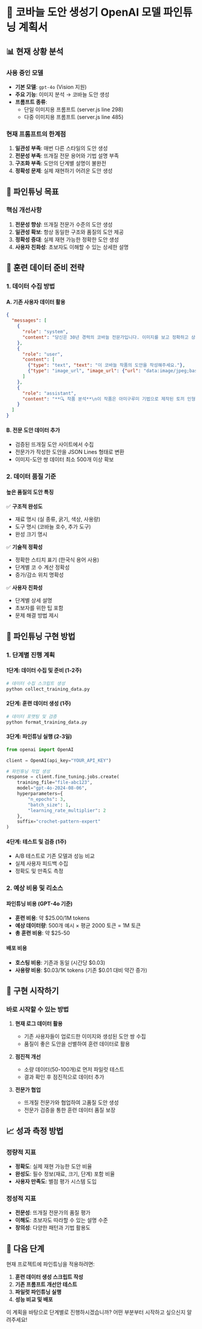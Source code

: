 # 🧶 코바늘 도안 생성기 OpenAI 모델 파인튜닝 계획서

## 📊 현재 상황 분석

### 사용 중인 모델
- **기본 모델**: `gpt-4o` (Vision 지원)
- **주요 기능**: 이미지 분석 → 코바늘 도안 생성
- **프롬프트 종류**: 
  - 단일 이미지용 프롬프트 (server.js line 298)
  - 다중 이미지용 프롬프트 (server.js line 485)

### 현재 프롬프트의 한계점
1. **일관성 부족**: 매번 다른 스타일의 도안 생성
2. **전문성 부족**: 뜨개질 전문 용어와 기법 설명 부족
3. **구조화 부족**: 도안의 단계별 설명이 불완전
4. **정확성 문제**: 실제 재현하기 어려운 도안 생성

## 🎯 파인튜닝 목표

### 핵심 개선사항
1. **전문성 향상**: 뜨개질 전문가 수준의 도안 생성
2. **일관성 확보**: 항상 동일한 구조와 품질의 도안 제공
3. **정확성 증대**: 실제 재현 가능한 정확한 도안 생성
4. **사용자 친화성**: 초보자도 이해할 수 있는 상세한 설명

## 📝 훈련 데이터 준비 전략

### 1. 데이터 수집 방법

#### A. 기존 사용자 데이터 활용
```json
{
  "messages": [
    {
      "role": "system", 
      "content": "당신은 30년 경력의 코바늘 전문가입니다. 이미지를 보고 정확하고 상세한 도안을 작성하세요."
    },
    {
      "role": "user",
      "content": [
        {"type": "text", "text": "이 코바늘 작품의 도안을 작성해주세요."},
        {"type": "image_url", "image_url": {"url": "data:image/jpeg;base64,..."}}
      ]
    },
    {
      "role": "assistant",
      "content": "**🔍 작품 분석**\n이 작품은 아미구루미 기법으로 제작된 토끼 인형입니다...\n\n**📏 치수와 구조**\n- 완성 크기: 높이 15cm\n- 머리둘레: 약 12cm\n...[전문적인 도안 내용]"
    }
  ]
}
```

#### B. 전문 도안 데이터 추가
- 검증된 뜨개질 도안 사이트에서 수집
- 전문가가 작성한 도안을 JSON Lines 형태로 변환
- 이미지-도안 쌍 데이터 최소 500개 이상 확보

### 2. 데이터 품질 기준

#### 높은 품질의 도안 특징
✅ **구조적 완성도**
- 재료 명시 (실 종류, 굵기, 색상, 사용량)
- 도구 명시 (코바늘 호수, 추가 도구)
- 완성 크기 명시

✅ **기술적 정확성**
- 정확한 스티치 표기 (한국식 용어 사용)
- 단계별 코 수 계산 정확성
- 증가/감소 위치 명확성

✅ **사용자 친화성**
- 단계별 상세 설명
- 초보자를 위한 팁 포함
- 문제 해결 방법 제시

## 🔧 파인튜닝 구현 방법

### 1. 단계별 진행 계획

#### 1단계: 데이터 수집 및 준비 (1-2주)
```bash
# 데이터 수집 스크립트 생성
python collect_training_data.py
```

#### 2단계: 훈련 데이터 생성 (1주)
```python
# 데이터 포맷팅 및 검증
python format_training_data.py
```

#### 3단계: 파인튜닝 실행 (2-3일)
```python
from openai import OpenAI

client = OpenAI(api_key="YOUR_API_KEY")

# 파인튜닝 작업 생성
response = client.fine_tuning.jobs.create(
    training_file="file-abc123",
    model="gpt-4o-2024-08-06",
    hyperparameters={
        "n_epochs": 3,
        "batch_size": 1,
        "learning_rate_multiplier": 2
    },
    suffix="crochet-pattern-expert"
)
```

#### 4단계: 테스트 및 검증 (1주)
- A/B 테스트로 기존 모델과 성능 비교
- 실제 사용자 피드백 수집
- 정확도 및 만족도 측정

### 2. 예상 비용 및 리소스

#### 파인튜닝 비용 (GPT-4o 기준)
- **훈련 비용**: 약 $25.00/1M tokens
- **예상 데이터량**: 500개 예시 × 평균 2000 토큰 = 1M 토큰
- **총 훈련 비용**: 약 $25-50

#### 배포 비용
- **호스팅 비용**: 기존과 동일 (시간당 $0.03)
- **사용량 비용**: $0.03/1K tokens (기존 $0.01 대비 약간 증가)

## 🚀 구현 시작하기

### 바로 시작할 수 있는 방법

1. **현재 로그 데이터 활용**
   - 기존 사용자들이 업로드한 이미지와 생성된 도안 쌍 수집
   - 품질이 좋은 도안을 선별하여 훈련 데이터로 활용

2. **점진적 개선**
   - 소량 데이터(50-100개)로 먼저 파일럿 테스트
   - 결과 확인 후 점진적으로 데이터 추가

3. **전문가 협업**
   - 뜨개질 전문가와 협업하여 고품질 도안 생성
   - 전문가 검증을 통한 훈련 데이터 품질 보장

## 📈 성과 측정 방법

### 정량적 지표
- **정확도**: 실제 재현 가능한 도안 비율
- **완성도**: 필수 정보(재료, 크기, 단계) 포함 비율
- **사용자 만족도**: 별점 평가 시스템 도입

### 정성적 지표
- **전문성**: 뜨개질 전문가의 품질 평가
- **이해도**: 초보자도 따라할 수 있는 설명 수준
- **창의성**: 다양한 패턴과 기법 활용도

## 🎯 다음 단계

현재 프로젝트에 파인튜닝을 적용하려면:

1. **훈련 데이터 생성 스크립트 작성**
2. **기존 프롬프트 개선안 테스트**
3. **파일럿 파인튜닝 실행**
4. **성능 비교 및 배포**

이 계획을 바탕으로 단계별로 진행하시겠습니까? 어떤 부분부터 시작하고 싶으신지 알려주세요! 